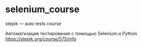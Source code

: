 # selenium_course
stepik — auto tests course

Автоматизация тестирования с помощью Selenium и Python
https://stepik.org/course/575/info